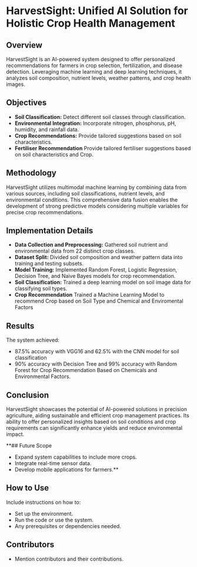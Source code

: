 # HarvestSight: Unified AI Solution for Holistic Crop Health Management

## Overview

HarvestSight is an AI-powered system designed to offer personalized recommendations for farmers in crop selection, fertilization, and disease detection. Leveraging machine learning and deep learning techniques, it analyzes soil composition, nutrient levels, weather patterns, and crop health images.

## Objectives

- **Soil Classification:** Detect different soil classes through classification.
- **Environmental Integration:** Incorporate nitrogen, phosphorus, pH, humidity, and rainfall data.
- **Crop Recommendations:** Provide tailored suggestions based on soil characteristics.
- **Fertiliser Recommendation** Provide tailored fertiliser suggestions based on soil characteristics and Crop.

## Methodology

HarvestSight utilizes multimodal machine learning by combining data from various sources, including soil classifications, nutrient levels, and environmental conditions. This comprehensive data fusion enables the development of strong predictive models considering multiple variables for precise crop recommendations.

## Implementation Details

- **Data Collection and Preprocessing:** Gathered soil nutrient and environmental data from 22 distinct crop classes.
- **Dataset Split:** Divided soil composition and weather pattern data into training and testing subsets.
- **Model Training:** Implemented Random Forest, Logistic Regression, Decision Tree, and Naive Bayes models for crop recommendation.
- **Soil Classification:** Trained a deep learning model on soil image data for classifying soil types.
- **Crop Recommendation** Trained a Machine Learning Model to recommend Crop based on Soil Type and Chemical and Enviromental Factors

## Results

The system achieved:
- 87.5% accuracy  with VGG16 and 62.5% with the CNN model for soil classification
- 90% accuracy with Decision Tree and 99% accuracy with Random Forest for  Crop Recommendation Based on Chemicals and Environmental Factors.

## Conclusion

HarvestSight showcases the potential of AI-powered solutions in precision agriculture, aiding sustainable and efficient crop management practices. Its ability to offer personalized insights based on soil conditions and crop requirements can significantly enhance yields and reduce environmental impact.

**## Future Scope

- Expand system capabilities to include more crops.
- Integrate real-time sensor data.
- Develop mobile applications for farmers.**

## How to Use

Include instructions on how to:
- Set up the environment.
- Run the code or use the system.
- Any prerequisites or dependencies needed.

## Contributors

- Mention contributors and their contributions.

